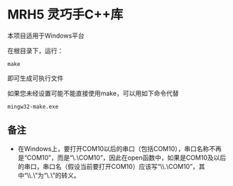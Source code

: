 # MRH5 灵巧手C++库

本项目适用于Windows平台

在根目录下，运行：

```\
make
```

即可生成可执行文件

如果您未经设置可能不能直接使用make，可以用如下命令代替

```
mingw32-make.exe
```





## 备注

- 在Windows上，要打开COM10以后的串口（包括COM10），串口名称不再是“COM10”，而是“\\.\COM10”，因此在open函数中，如果是COM10及以后的串口，串口名（假设当前要打开COM10）应该写“\\\\.\\COM10”，其中“\\\\.\\”为“\\.\”的转义。
